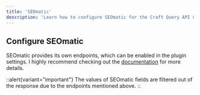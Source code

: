 ```yaml
---
title: 'SEOmatic'
description: 'Learn how to configure SEOmatic for the Craft Query API Craft CMS plugin.'
---
```


## Configure SEOmatic

SEOmatic provides its own endpoints, which can be enabled in the plugin settings. I highly recommend checking out the [documentation](https://nystudio107.com/docs/seomatic/advanced.html#headless-spa-api) for more details.

::alert{variant="important"}
The values of SEOmatic fields are filtered out of the response due to the endpoints mentioned above.
::